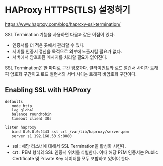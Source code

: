 # HAProxy HTTPS(TLS) 설정하기
https://www.haproxy.com/blog/haproxy-ssl-termination/  

SSL Termination 기능을 사용하면 다음과 같은 이점이 있다.
- 인증서를 더 적은 곳에서 관리할 수 있다.
- 서버를 인증서 갱신을 목적으로 외부에 노출시킬 필요가 없다.
- 서버에서 암호화된 메시지를 처리할 필요가 없어진다.

SSL Termination은 한 마디로 구간 암호화다. 클라이언트와 로드 밸런서 사이가 트래픽 암호화 구간이고 로드 밸런서와 서버 사이는 트래픽
비암호화 구간이다.
## Enabling SSL with HAProxy
```text
defaults
   mode http
   log global
   balance roundrobin
   timeout client 30s

listen haproxy
   bind 0.0.0.0:9443 ssl crt /var/lib/haproxy/server.pem
   server s1 192.168.53.9:8080
```
- ssl : 해당 리스너에 대해서 SSL Termination을 활성화 시킨다.
- crt : PEM 형식의 SSL 인증서 위치를 식별한다. 이때 해당 PEM 인증서는 Public Certificate 및 Private Key 데이터를 모두 포함하고 있어야 한다.
